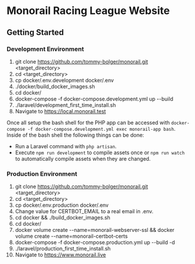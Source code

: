 # Monorail Racing League Website

## Getting Started

### Development Environment

1. git clone https://github.com/tommy-bolger/monorail.git <target_directory>
2. cd <target_directory>
3. cp docker/.env.development docker/.env
4. ./docker/build_docker_images.sh
5. cd docker/
6. docker-compose -f docker-compose.development.yml up --build
7. ./laravel/development_first_time_install.sh
8. Navigate to https://local.monorail.test

Once all setup the bash shell for the PHP app can be accessed with `docker-compose -f docker-compose.development.yml exec monorail-app bash`. Inside of the bash shell the following things can be done:
- Run a Laravel command with `php artisan`.
- Execute `npm run development` to compile assets once or `npm run watch` to automatically compile assets when they are changed.

### Production Environment

1. git clone https://github.com/tommy-bolger/monorail.git <target_directory>
2. cd <target_directory>
3. cp docker/.env.production docker/.env
4. Change value for CERTBOT_EMAIL to a real email in .env.
5. cd docker && ./build_docker_images.sh
6. cd docker/
7. docker volume create --name=monorail-webserver-ssl && docker volume create --name=monorail-certbot-certs
8. docker-compose -f docker-compose.production.yml up --build -d
9. ./laravel/production_first_time_install.sh
10. Navigate to https://www.monorail.live

